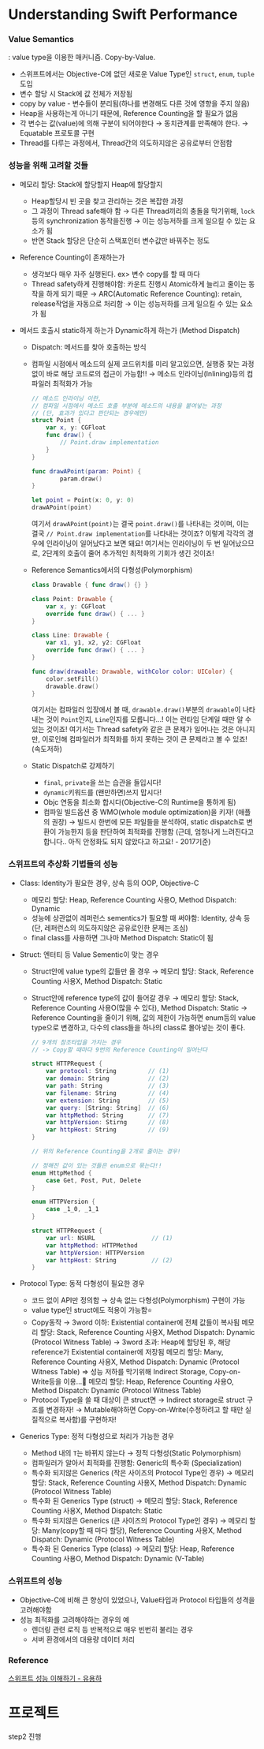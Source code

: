 # Understanding Swift Performance

### Value Semantics

: value type을 이용한 매커니즘. Copy-by-Value.

- 스위프트에서는 Objective-C에 없던 새로운 Value Type인 `struct`, `enum`, `tuple`도입
- 변수 할당 시 Stack에 값 전체가 저장됨
- copy by value - 변수들이 분리됨(하나를 변경해도 다른 것에 영향을 주지 않음)
- Heap을 사용하는게 아니기 때문에, Reference Counting을 할 필요가 없음
- 각 변수는 값(value)에 의해 구분이 되어야한다 → 동치관계를 만족해야 한다. → Equatable 프로토콜 구현
- Thread를 다루는 과정에서, Thread간의 의도하지않은 공유로부터 안점함

### 성능을 위해 고려할 것들

- 메모리 할당: Stack에 할당할지 Heap에 할당할지

  - Heap할당시 빈 곳을 찾고 관리하는 것은 복잡한 과정
  - 그 과정이 Thread safe해야 함 → 다른 Thread끼리의 충돌을 막기위해, `lock`등의 synchronization 동작을진행 → 이는 성능저하를 크게 일으킬 수 있는 요소가 됨
  - 반면 Stack 할당은 단순히 스택포인터 변수값만 바꿔주는 정도

- Reference Counting이 존재하는가

  - 생각보다 매우 자주 실행된다. ex> 변수 copy를 할 때 마다
  - Thread safety하게 진행해야함: 카운트 진행시 Atomic하게 늘리고 줄이는 동작을 하게 되기 때문 → ARC(Automatic Reference Counting): retain, release작업을 자동으로 처리함 → 이는 성능저하를 크게 일으킬 수 있는 요소가 됨

- 메서드 호출시 static하게 하는가 Dynamic하게 하는가 (Method Dispatch)

  - Dispatch: 메서드를 찾아 호출하는 방식

  - 컴파일 시점에서 메소드의 실제 코드위치를 미리 알고있으면, 실행중 찾는 과정없이 바로 해당 코드로의 접근이 가능함!! → 메소드 인라이닝(Inlining)등의 컴파일러 최적화가 가능

    ```swift
    // 메소드 인라이닝 이란,
    // 컴파일 시점에서 메소드 호출 부분에 메소드의 내용을 붙여넣는 과정
    // (단, 효과가 있다고 판단되는 경우에만)
    struct Point {
    	var x, y: CGFloat
    	func draw() {
    		// Point.draw implementation
    	}
    }
    
    func drawAPoint(param: Point) {
    		param.draw()
    }
    
    let point = Point(x: 0, y: 0)
    drawAPoint(point)
    ```

    여기서 `drawAPoint(point)`는 결국 `point.draw()`를 나타내는 것이며, 이는 결국 `// Point.draw implementation`를 나타내는 것이죠? 이렇게 각각의 경우에 인라이닝이 일어났다고 보면 돼요! 여기서는 인라이닝이 두 번 일어났으므로, 2단계의 호출이 줄어 추가적인 최적화의 기회가 생긴 것이죠!

  - Reference Semantics에서의 다형성(Polymorphism)

    ```swift
    class Drawable { func draw() {} }
    
    class Point: Drawable {
    	var x, y: CGFloat
    	override func draw() { ... }
    }
    
    class Line: Drawable {
    	var x1, y1, x2, y2: CGFloat
    	override func draw() { ... }
    }
    
    func draw(drawable: Drawable, withColor color: UIColor) {
    	color.setFill()
    	drawable.draw()
    }
    ```

    여기서는 컴파일러 입장에서 볼 때, `drawable.draw()`부분의 `drawable`이 나타내는 것이 `Point`인지, `Line`인지를 모릅니다...! 이는 런타임 단계일 때만 알 수 있는 것이죠! 여기서는 Thread safety와 같은 큰 문제가 일어나는 것은 아니지만, 이로인해 컴파일러가 최적화를 하지 못하는 것이 큰 문제라고 볼 수 있죠! (속도저하)

  - Static Dispatch로 강제하기

    - `final`, `private`을 쓰는 습관을 들입시다!
    - `dynamic`키워드를 (왠만하면)쓰지 맙시다!
    - Objc 연동을 최소화 합시다(Objective-C의 Runtime을 통하게 됨)
    - 컴파일 빌드옵션 중 WMO(whole module optimization)을 키자! (애플의 권장) → 빌드시 한번에 모든 파일들을 분석하여, static dispatch로 변환이 가능한지 등을 판단하여 최적화를 진행함 (근데, 엄청나게 느려진다고 합니다.. 아직 안정화도 되지 않았다고 하고요! - 2017기준)

### 스위프트의 추상화 기법들의 성능

- Class: Identity가 필요한 경우, 상속 등의 OOP, Objective-C

  - 메모리 할당: Heap, Reference Counting 사용O, Method Dispatch: Dynamic
  - 성능에 상관없이 레퍼런스 sementics가 필요할 때 써야함: Identity, 상속 등 (단, 레퍼런스의 의도하지않은 공유로인한 문제는 조심)
  - final class를 사용하면 그나마 Method Dispatch: Static이 됨

- Struct: 엔터티 등 Value Sementic이 맞는 경우

  - Struct안에 value type의 값들만 올 경우 → 메모리 할당: Stack, Reference Counting 사용X, Method Dispatch: Static

  - Struct안에 reference type의 값이 들어갈 경우 → 메모리 할당: Stack, Reference Counting 사용O(많을 수 있다), Method Dispatch: Static → Reference Counting을 줄이기 위해, 값의 제한이 가능하면 enum등의 value type으로 변경하고, 다수의 class들을 하나의 class로 몰아넣는 것이 좋다.

    ```swift
    // 9개의 참조타입을 가지는 경우
    // -> Copy할 때마다 9번의 Reference Counting이 일어난다
    
    struct HTTPRequest {
    	var protocol: String         // (1)
    	var domain: String           // (2)
    	var path: String             // (3)
    	var filename: String         // (4)
    	var extension: String        // (5)
    	var query: [String: String]  // (6)
    	var httpMethod: String       // (7)
    	var httpVersion: Stirng      // (8)
    	var httpHost: String         // (9)
    }
    ```

    ```swift
    // 위의 Reference Counting을 2개로 줄이는 경우!
    
    // 정해진 값이 있는 것들은 enum으로 묶는다!!
    enum HttpMethod {
    	case Get, Post, Put, Delete
    }
    
    enum HTTPVersion {
    	case _1_0, _1_1
    }
    
    struct HTTPRequest {
    	var url: NSURL                // (1)
    	var httpMethod: HTTPMethod
    	var httpVersion: HTTPVersion
    	var httpHost: String          // (2)
    }
    ```

- Protocol Type: 동적 다형성이 필요한 경우

  - 코드 없이 API만 정의함 → 상속 없는 다형성(Polymorphism) 구현이 가능
  - value type인 struct에도 적용이 가능함⭐️
  - Copy동작 → 3word 이하: Existential container에 전체 값들이 복사됨 메모리 할당: Stack, Reference Counting 사용X, Method Dispatch: Dynamic (Protocol Witness Table) → 3word 초과: Heap에 할당된 후, 해당 reference가 Existential container에 저장됨 메모리 할당: Many, Reference Counting 사용X, Method Dispatch: Dynamic (Protocol Witness Table) ⇒ 성능 저하를 막기위해 Indirect Storage, Copy-on-Write등을 이용...🤯 메모리 할당: Heap, Reference Counting 사용O, Method Dispatch: Dynamic (Protocol Witness Table)
  - Protocol Type을 쓸 때 대상이 큰 struct면 → Indirect storage로 struct 구조를 변경하자! → Mutable해야하면 Copy-on-Write(수정하려고 할 때만 실질적으로 복사함)를 구현하자!

- Generics Type: 정적 다형성으로 처리가 가능한 경우

  - Method 내의 `T`는 바뀌지 않는다 → 정적 다형성(Static Polymorphism)
  - 컴파일러가 알아서 최적화를 진행함: Generic의 특수화 (Specialization)
  - 특수화 되지않은 Generics (작은 사이즈의 Protocol Type인 경우) → 메모리 할당: Stack, Reference Counting 사용X, Method Dispatch: Dynamic (Protocol Witness Table)
  - 특수화 된 Generics Type (struct) → 메모리 할당: Stack, Reference Counting 사용X, Method Dispatch: Static
  - 특수화 되지않은 Generics (큰 사이즈의 Protocol Type인 경우) → 메모리 할당: Many(copy할 때 마다 할당), Reference Counting 사용X, Method Dispatch: Dynamic (Protocol Witness Table)
  - 특수화 된 Generics Type (class) → 메모리 할당: Heap, Reference Counting 사용O, Method Dispatch: Dynamic (V-Table)

### 스위프트의 성능

- Objective-C에 비해 큰 향상이 있었으나, Value타입과 Protocol 타입들의 성격을 고려해야함
- 성능 최적화를 고려해야하는 경우의 예
  - 렌더링 관련 로직 등 반복적으로 매우 빈번히 불리는 경우
  - 서버 환경에서의 대용량 데이터 처리

### Reference

[스위프트 성능 이해하기 - 유용하](https://www.youtube.com/watch?v=z1Gf6EosaUQ)

# 프로젝트

step2 진행